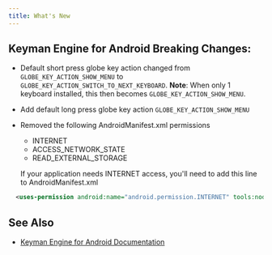 ```yaml
---
title: What's New
---
```


## Keyman Engine for Android Breaking Changes: ##

* Default short press globe key action changed from `GLOBE_KEY_ACTION_SHOW_MENU` to `GLOBE_KEY_ACTION_SWITCH_TO_NEXT_KEYBOARD`. **Note**: When only 1 keyboard installed, this then becomes `GLOBE_KEY_ACTION_SHOW_MENU`.
* Add default long press globe key action `GLOBE_KEY_ACTION_SHOW_MENU`
* Removed the following AndroidManifest.xml permissions
    * INTERNET
    * ACCESS_NETWORK_STATE
    * READ_EXTERNAL_STORAGE

  If your application needs INTERNET access, you'll need to add this line to AndroidManifest.xml
```xml
  <uses-permission android:name="android.permission.INTERNET" tools:node="replace" />
```

## See Also
* [Keyman Engine for Android Documentation](index)